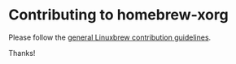 # Contributing to homebrew-xorg
Please follow the [general Linuxbrew contribution guidelines](https://github.com/linuxbrew/brew/blob/master/CONTRIBUTING.md).

Thanks!
